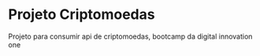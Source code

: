 # Projeto Criptomoedas
Projeto para consumir api de criptomoedas, bootcamp da digital innovation one

